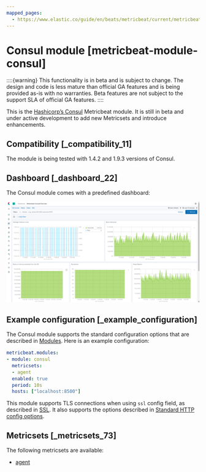 ```yaml
---
mapped_pages:
  - https://www.elastic.co/guide/en/beats/metricbeat/current/metricbeat-module-consul.html
---
```


<!-- This file is generated! See scripts/mage/docs_collector.go -->

# Consul module [metricbeat-module-consul]

::::{warning}
This functionality is in beta and is subject to change. The design and code is less mature than official GA features and is being provided as-is with no warranties. Beta features are not subject to the support SLA of official GA features.
::::


This is the [Hashicorp’s Consul](https://www.consul.io) Metricbeat module. It is still in beta and under active development to add new Metricsets and introduce enhancements.


## Compatibility [_compatibility_11]

The module is being tested with 1.4.2 and 1.9.3 versions of Consul.


## Dashboard [_dashboard_22]

The Consul module comes with a predefined dashboard:

![metricbeat consul](images/metricbeat-consul.png)


## Example configuration [_example_configuration]

The Consul module supports the standard configuration options that are described in [Modules](/reference/metricbeat/configuration-metricbeat.md). Here is an example configuration:

```yaml
metricbeat.modules:
- module: consul
  metricsets:
  - agent
  enabled: true
  period: 10s
  hosts: ["localhost:8500"]
```

This module supports TLS connections when using `ssl` config field, as described in [SSL](/reference/metricbeat/configuration-ssl.md). It also supports the options described in [Standard HTTP config options](/reference/metricbeat/configuration-metricbeat.md#module-http-config-options).


## Metricsets [_metricsets_73]

The following metricsets are available:

* [agent](/reference/metricbeat/metricbeat-metricset-consul-agent.md)
